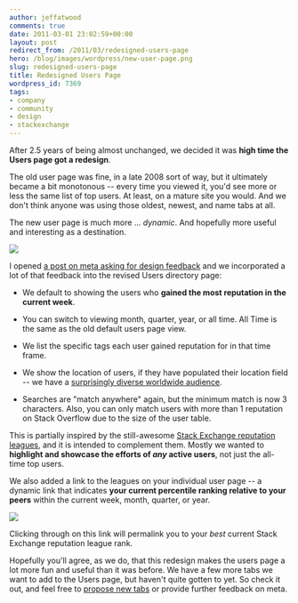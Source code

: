 ```yaml
---
author: jeffatwood
comments: true
date: 2011-03-01 23:02:59+00:00
layout: post
redirect_from: /2011/03/redesigned-users-page
hero: /blog/images/wordpress/new-user-page.png
slug: redesigned-users-page
title: Redesigned Users Page
wordpress_id: 7369
tags:
- company
- community
- design
- stackexchange
---
```


After 2.5 years of being almost unchanged, we decided it was **high time the Users page got a redesign**.

The old user page was fine, in a late 2008 sort of way, but it ultimately became a bit monotonous -- every time you viewed it, you'd see more or less the same list of top users. At least, on a mature site you would. And we don't think anyone was using those oldest, newest, and name tabs at all.

The new user page is much more ... _dynamic_. And hopefully more useful and interesting as a destination.

![](/blog/images/wordpress/new-user-page.png)

I opened [a post on meta asking for design feedback](http://meta.stackoverflow.com/questions/80690/redesigning-the-users-page) and we incorporated a lot of that feedback into the revised Users directory page:





  * We default to showing the users who **gained the most reputation in the current week**.

  * You can switch to viewing month, quarter, year, or all time. All Time is the same as the old default users page view.

  * We list the specific tags each user gained reputation for in that time frame.

  * We show the location of users, if they have populated their location field -- we have a [surprisingly diverse worldwide audience](http://blog.stackoverflow.com/2010/12/stack-overflow-2010-analytics/).

  * Searches are "match anywhere" again, but the minimum match is now 3 characters. Also, you can only match users with more than 1 reputation on Stack Overflow due to the size of the user table.


This is partially inspired by the still-awesome [Stack Exchange reputation leagues](http://stackexchange.com/leagues), and it is intended to complement them. Mostly we wanted to **highlight and showcase the efforts of _any_ active users**, not just the all-time top users.

We also added a link to the leagues on your individual user page -- a dynamic link that indicates **your current percentile ranking relative to your peers** within the current week, month, quarter, or year.

![](/blog/images/wordpress/rep-percentiles-user-page.png)

Clicking through on this link will permalink you to your _best_ current Stack Exchange reputation league rank.

Hopefully you'll agree, as we do, that this redesign makes the users page a lot more fun and useful than it was before. We have a few more tabs we want to add to the Users page, but haven't quite gotten to yet. So check it out, and feel free to [propose new tabs](http://meta.stackoverflow.com/questions/80690/redesigning-the-users-page) or provide further feedback on meta.
